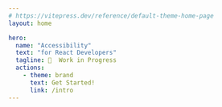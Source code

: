 ```yaml
---
# https://vitepress.dev/reference/default-theme-home-page
layout: home

hero:
  name: "Accessibility"
  text: "for React Developers"
  tagline: 🚧  Work in Progress
  actions:
    - theme: brand
      text: Get Started!
      link: /intro
---
```


<style>
#author {
  display: flex;
  align-items: center;
}
#author img {
  width: 50px;
  height: 50px;
  border-radius: 50%;
  background: #ffffff;
}
#author .author-name {
  display: flex;
  flex-direction: column;
  align-items: flex-start;
  margin-left: 10px;
  font-size: 1rem;
  line-height: 1.2;
}
</style>
